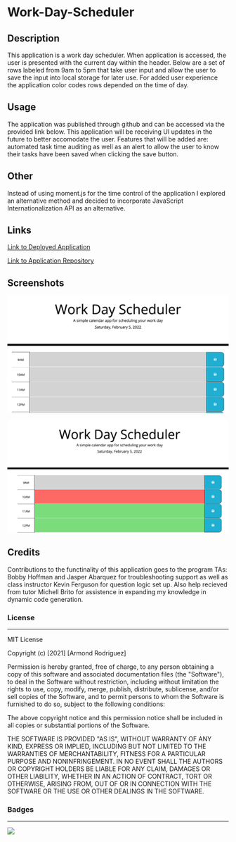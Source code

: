 # Work-Day-Scheduler

## Description

This application is a work day scheduler. When application is accessed, the user is presented with the current day within the header. Below are a set of rows labeled from 9am to 5pm that take user input and allow the user to save the input into local storage for later use. For added user experience the application color codes rows depended on the time of day.

##  Usage 

The application was published through github and can be accessed via the provided link below. This application will be receiving UI updates in the future to better accomodate the user. Features that will be added are: automated task time auditing as well as an alert to allow the user to know their tasks have been saved when clicking the save button.

## Other
Instead of using moment.js for the time control of the application I explored an alternative method and decided to incorporate JavaScript Internationalization API as an alternative.

## Links

[Link to Deployed Application](https://armondr.github.io/Work-Day-Scheduler/
)

[Link to Application Repository](https://github.com/ArmondR/Work-Day-Scheduler)

## Screenshots

![schedule-past](workScheduler-1.png)

![schedule-mixTime](workScheduler-2.png)

## Credits

Contributions to the functinality of this application goes to the program TAs: Bobby Hoffman and Jasper Abarquez for troubleshooting support as well as class instructor Kevin Ferguson for question logic set up. Also help recieved from tutor Michell Brito for assistence in expanding my knowledge in dynamic code generation.

### License

______

MIT License

Copyright (c) [2021] [Armond Rodriguez]

Permission is hereby granted, free of charge, to any person obtaining a copy
of this software and associated documentation files (the "Software"), to deal
in the Software without restriction, including without limitation the rights
to use, copy, modify, merge, publish, distribute, sublicense, and/or sell
copies of the Software, and to permit persons to whom the Software is
furnished to do so, subject to the following conditions:

The above copyright notice and this permission notice shall be included in all
copies or substantial portions of the Software.

THE SOFTWARE IS PROVIDED "AS IS", WITHOUT WARRANTY OF ANY KIND, EXPRESS OR
IMPLIED, INCLUDING BUT NOT LIMITED TO THE WARRANTIES OF MERCHANTABILITY,
FITNESS FOR A PARTICULAR PURPOSE AND NONINFRINGEMENT. IN NO EVENT SHALL THE
AUTHORS OR COPYRIGHT HOLDERS BE LIABLE FOR ANY CLAIM, DAMAGES OR OTHER
LIABILITY, WHETHER IN AN ACTION OF CONTRACT, TORT OR OTHERWISE, ARISING FROM,
OUT OF OR IN CONNECTION WITH THE SOFTWARE OR THE USE OR OTHER DEALINGS IN THE
SOFTWARE.

### Badges

____

![](https://img.shields.io/badge/license-MIT-green)